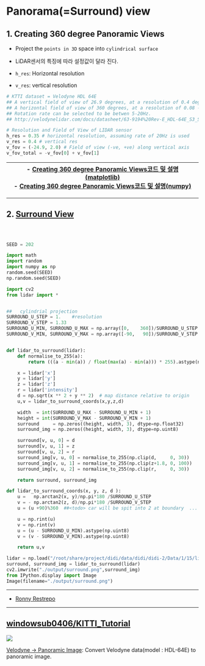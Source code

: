 # Panorama(=Surround) view 



## 1. Creating 360 degree Panoramic Views

- Project the `points in 3D` space into `cylindrical surface`

- LiDAR센서의 특징에 따라 설정값이 달라 진다.
- `h_res`: Horizontal resolution
- `v_res`: vertical resolution

```python
# KTTI dataset = Velodyne HDL 64E
## A vertical field of view of 26.9 degrees, at a resolution of 0.4 degree intervals. The vertical field of view is broken up into +2 degrees above the sensor, and -24.9 degrees below the sensor.
## A horizontal field of view of 360 degrees, at a resolution of 0.08 - 0.35 (depending on the rotation rate)
## Rotation rate can be selected to be betwen 5-20Hz.
## http://velodynelidar.com/docs/datasheet/63-9194%20Rev-E_HDL-64E_S3_Spec%20Sheet_Web.pdf

# Resolution and Field of View of LIDAR sensor
h_res = 0.35 # horizontal resolution, assuming rate of 20Hz is used
v_res = 0.4 # vertical res
v_fov = (-24.9, 2.0) # Field of view (-ve, +ve) along vertical axis
v_fov_total = -v_fov[0] + v_fov[1]
```

|- [Creating 360 degree Panoramic Views코드 및 설명(matplotlib)](http://ronny.rest/blog/post_2017_03_25_lidar_to_2d/)<br>- [Creating 360 degree Panoramic Views코드 및 설명(numpy)](http://ronny.rest/blog/post_2017_04_03_point_cloud_panorama/)|
|-|



---


## 2. [Surround View](https://github.com/hengck23/didi-udacity-2017/blob/master/baseline-04/didi_data/lidar_surround.py)


```python 



SEED = 202

import math
import random
import numpy as np
random.seed(SEED)
np.random.seed(SEED)

import cv2
from lidar import *


##   cylindrial projection
SURROUND_U_STEP = 1.    #resolution
SURROUND_V_STEP = 1.33
SURROUND_U_MIN, SURROUND_U_MAX = np.array([0,    360])/SURROUND_U_STEP  # horizontal of cylindrial projection
SURROUND_V_MIN, SURROUND_V_MAX = np.array([-90,   90])/SURROUND_V_STEP  # vertical   of cylindrial projection


def lidar_to_surround(lidar):
    def normalise_to_255(a):
        return (((a - min(a)) / float(max(a) - min(a))) * 255).astype(np.uint8)

    x = lidar['x']
    y = lidar['y']
    z = lidar['z']
    r = lidar['intensity']
    d = np.sqrt(x ** 2 + y ** 2)  # map distance relative to origin
    u,v = lidar_to_surround_coords(x,y,z,d)

    width  = int(SURROUND_U_MAX - SURROUND_U_MIN + 1)
    height = int(SURROUND_V_MAX - SURROUND_V_MIN + 1)
    surround     = np.zeros((height, width, 3), dtype=np.float32)
    surround_img = np.zeros((height, width, 3), dtype=np.uint8)

    surround[v, u, 0] = d
    surround[v, u, 1] = z
    surround[v, u, 2] = r
    surround_img[v, u, 0] = normalise_to_255(np.clip(d,     0, 30))
    surround_img[v, u, 1] = normalise_to_255(np.clip(z+1.8, 0, 100))
    surround_img[v, u, 2] = normalise_to_255(np.clip(r,     0, 30))

    return surround, surround_img

def lidar_to_surround_coords(x, y, z, d ):
    u =   np.arctan2(x, y)/np.pi*180 /SURROUND_U_STEP
    v = - np.arctan2(z, d)/np.pi*180 /SURROUND_V_STEP
    u = (u +90)%360  ##<todo> car will be spit into 2 at boundary  ...

    u = np.rint(u)
    v = np.rint(v)
    u = (u - SURROUND_U_MIN).astype(np.uint8)
    v = (v - SURROUND_V_MIN).astype(np.uint8)

    return u,v

lidar = np.load("/root/share/project/didi/data/didi/didi-2/Data/1/15/lidar/1530509304325762000.npy")
surround, surround_img = lidar_to_surround(lidar)
cv2.imwrite("./output/surround.png",surround_img)
from IPython.display import Image
Image(filename="./output/surround.png") 


```








---

- [Ronny Restrepo](http://ronny.rest/blog/post_2017_04_03_point_cloud_panorama/)


---

## [windowsub0406/KITTI_Tutorial](https://github.com/windowsub0406/KITTI_Tutorial)

![](https://github.com/windowsub0406/KITTI_Tutorial/raw/master/images/pano.jpg)

[Velodyne -> Panoramic Image](https://github.com/windowsub0406/KITTI_Tutorial/blob/master/Convert_Velo_2_Pano.ipynb):   Convert Velodyne data(model : HDL-64E) to panoramic image.





